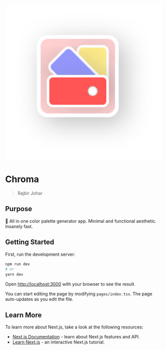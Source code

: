 <p align="center">
  <img width="500" height="500" src="/documentation/chromax-shadowed.svg">
</p>

# Chroma

> Rajbir Johar  

## Purpose

🎨 All in one color palette generator app. Minimal and functional aesthetic. Insanely fast.

## Getting Started

First, run the development server:

```bash
npm run dev
# or
yarn dev
```

Open [http://localhost:3000](http://localhost:3000) with your browser to see the result.

You can start editing the page by modifying `pages/index.tsx`. The page auto-updates as you edit the file.

## Learn More

To learn more about Next.js, take a look at the following resources:

- [Next.js Documentation](https://nextjs.org/docs) - learn about Next.js features and API.
- [Learn Next.js](https://nextjs.org/learn) - an interactive Next.js tutorial.
